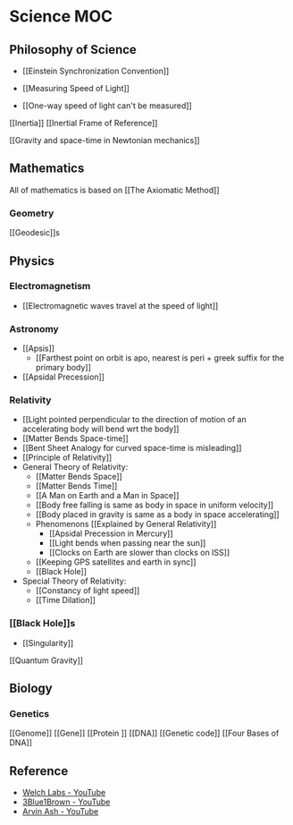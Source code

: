 # Science MOC

## Philosophy of Science

- [[Einstein Synchronization Convention]]

- [[Measuring Speed of Light]]
- [[One-way speed of light can't be measured]]

[[Inertia]]
[[Inertial Frame of Reference]]

[[Gravity and space-time in Newtonian mechanics]]

## Mathematics

All of mathematics is based on [[The Axiomatic Method]]

### Geometry

[[Geodesic]]s

## Physics

### Electromagnetism

- [[Electromagnetic waves travel at the speed of light]]

### Astronomy

- [[Apsis]]
  - [[Farthest point on orbit is apo, nearest is peri + greek suffix for the primary body]]
- [[Apsidal Precession]]

### Relativity

- [[Light pointed perpendicular to the direction of motion of an accelerating body will bend wrt the body]]
- [[Matter Bends Space-time]]
- [[Bent Sheet Analogy for curved space-time is misleading]]
- [[Principle of Relativity]]
- General Theory of Relativity:
  - [[Matter Bends Space]]
  - [[Matter Bends Time]]
  - [[A Man on Earth and a Man in Space]]
  - [[Body free falling is same as body in space in uniform velocity]]
  - [[Body placed in gravity is same as a body in space accelerating]]
  - Phenomenons [[Explained by General Relativity]]
    - [[Apsidal Precession in Mercury]]
    - [[Light bends when passing near the sun]]
    - [[Clocks on Earth are slower than clocks on ISS]]
  - [[Keeping GPS satellites and earth in sync]]
  - [[Black Hole]]
- Special Theory of Relativity:
  - [[Constancy of light speed]]
  - [[Time Dilation]]

### [[Black Hole]]s

- [[Singularity]]

[[Quantum Gravity]]

## Biology

### Genetics

[[Genome]]
[[Gene]]
[[Protein ]]
[[DNA]]
[[Genetic code]]
[[Four Bases of DNA]]

## Reference

- [Welch Labs - YouTube](https://www.youtube.com/c/WelchLabsVideo)
- [3Blue1Brown - YouTube](https://www.youtube.com/c/3blue1brown/)
- [Arvin Ash - YouTube](https://www.youtube.com/c/ArvinAsh)
